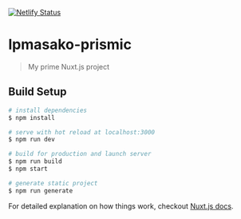 [![Netlify Status](https://api.netlify.com/api/v1/badges/1b9bf2de-4d00-4205-99a7-fe0583d7fef4/deploy-status)](https://app.netlify.com/sites/vigilant-darwin-b3b732/deploys)

# lpmasako-prismic

> My prime Nuxt.js project

## Build Setup

``` bash
# install dependencies
$ npm install

# serve with hot reload at localhost:3000
$ npm run dev

# build for production and launch server
$ npm run build
$ npm start

# generate static project
$ npm run generate
```

For detailed explanation on how things work, checkout [Nuxt.js docs](https://nuxtjs.org).
